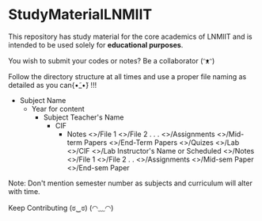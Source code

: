 # StudyMaterialLNMIIT
This repository has study material for the core academics of LNMIIT and is intended to be used solely for **educational purposes**.

You wish to submit your codes or notes?
Be a collaborator (ᵔᴥᵔ)

Follow the directory structure at all times and use a proper file naming as detailed as you can{•̃_•̃} !!!

- Subject Name
  - Year for content
    - Subject Teacher's Name
      - CIF
        - Notes
				<>/File 1
				<>/File 2
				.
				.
				.
			<>/Assignments
			<>/Mid-term Papers
			<>/End-Term Papers
			<>/Quizes
		<>/Lab
			<>/CIF
			<>/Lab Instructor's Name or Scheduled
				<>/Notes
					<>/File 1
					<>/File 2
					.
					.
			<>/Assignments
			<>/Mid-sem Paper
			<>/End-sem Paper

Note: Don't mention semester number as subjects and curriculum will alter with time.

Keep Contributing (ಠ‿ಠ) (◠﹏◠)
